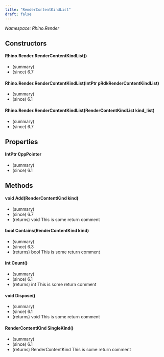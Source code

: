 ```yaml
---
title: "RenderContentKindList"
draft: false
---
```


*Namespace: Rhino.Render*
## Constructors
#### Rhino.Render.RenderContentKindList()
- (summary) 
- (since) 6.7
#### Rhino.Render.RenderContentKindList(IntPtr pRdkRenderContentKindList)
- (summary) 
- (since) 6.1
#### Rhino.Render.RenderContentKindList(RenderContentKindList kind_list)
- (summary) 
- (since) 6.7
## Properties
#### IntPtr CppPointer
- (summary) 
- (since) 6.1
## Methods
#### void Add(RenderContentKind kind)
- (summary) 
- (since) 6.7
- (returns) void This is some return comment
#### bool Contains(RenderContentKind kind)
- (summary) 
- (since) 6.3
- (returns) bool This is some return comment
#### int Count()
- (summary) 
- (since) 6.1
- (returns) int This is some return comment
#### void Dispose()
- (summary) 
- (since) 6.1
- (returns) void This is some return comment
#### RenderContentKind SingleKind()
- (summary) 
- (since) 6.1
- (returns) RenderContentKind This is some return comment
